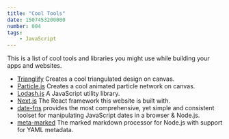 ```yaml
---
title: "Cool Tools"
date: 1507453200000
number: 004
tags: 
    - JavaScript
---
```


This is a list of cool tools and libraries you might use while building your apps and websites.

- [Trianglify](http://qrohlf.com/trianglify/) Creates a cool triangulated design on canvas.
- [Particle.js](http://vincentgarreau.com/particle.js) Creates a cool animated particle network on canvas.
- [Lodash.js](https://lodash.com/) A JavaScript utility library.
- [Next.js](https://github.com/zeit/next.js/) The React framework this website is built with.
- [date-fns](https://date-fns.org/) provides the most comprehensive, yet simple and consistent toolset for manipulating JavaScript dates in a browser & Node.js.
- [meta-marked](https://www.npmjs.com/package/meta-marked) The marked markdown processor for Node.js with support for YAML metadata.
